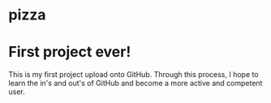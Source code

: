 # pizza
# First project ever!

This is my first project upload onto GitHub. Through this process, I hope to learn the in's and out's of GitHub and become a more active and competent user.
